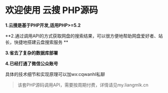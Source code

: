 # 欢迎使用 云搜 PHP源码

**1.云搜是基于PHP开发,适用PHP>=5.2** 

**2.通过调用API的方式获取网盘的搜索结果，可以很方便地帮助网盘爱好者、站长，快捷地搭建云盘搜索服务 ** 

**3.省去了复杂的数据库部署** 

**4.已经打通了微信公众账号** 

具体的技术细节和实现原理可以加wx:cqwanhl私聊
> 该套PHP源码调用API，需要按周期付费，详情请见my.liangmlk.cn
